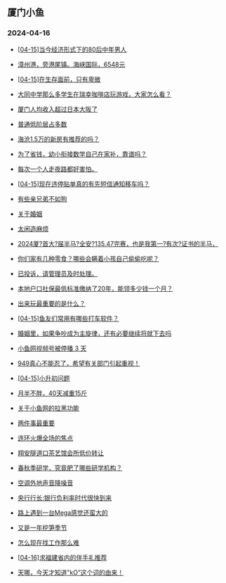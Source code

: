 ## 厦门小鱼 
### 2024-04-16

+ [[04-15]当今经济形式下的80后中年男人](http://bbs.xmfish.com/read-htm-tid-18176235.html)

+ [漳州港，旁港尾镇。海峡国际，6548元](http://bbs.xmfish.com/read-htm-tid-18176103.html)

+ [[04-15]在生存面前，只有卑微](http://bbs.xmfish.com/read-htm-tid-18176330.html)

+ [大同中学那么多学生在瑞幸咖啡店玩游戏，大家怎么看？](http://bbs.xmfish.com/read-htm-tid-18176405.html)

+ [厦门人均收入超过日本大阪了](http://bbs.xmfish.com/read-htm-tid-18176386.html)

+ [普通低阶层占多数](http://bbs.xmfish.com/read-htm-tid-18176254.html)

+ [海沧1.5万的新房有推荐的吗？](http://bbs.xmfish.com/read-htm-tid-18176433.html)

+ [为了省钱，幼小衔接数学自己在家补，靠谱吗？](http://bbs.xmfish.com/read-htm-tid-18176326.html)

+ [每次一个人走夜路都好害怕。](http://bbs.xmfish.com/read-htm-tid-18176461.html)

+ [[04-15]现在违停贴单真的有先短信通知移车吗？](http://bbs.xmfish.com/read-htm-tid-18176416.html)

+ [有些亲兄弟不如狗](http://bbs.xmfish.com/read-htm-tid-18176413.html)

+ [关于婚姻](http://bbs.xmfish.com/read-htm-tid-18176432.html)

+ [太闲造麻烦](http://bbs.xmfish.com/read-htm-tid-18176427.html)

+ [2024厦?首大?届半马?全安?135.47完赛，也是我第一?有次?证书的半马，](http://bbs.xmfish.com/read-htm-tid-18176361.html)

+ [你们家有几种零食？哪些会瞒着小孩自己偷偷吃呢？](http://bbs.xmfish.com/read-htm-tid-18176354.html)

+ [已投诉，请管理员及时处理。](http://bbs.xmfish.com/read-htm-tid-18176661.html)

+ [本地户口社保最低标准缴纳了20年，能领多少钱一个月？](http://bbs.xmfish.com/read-htm-tid-18176675.html)

+ [出来玩最重要的是什么？](http://bbs.xmfish.com/read-htm-tid-18176522.html)

+ [[04-15]鱼友们常用有哪些打车软件？](http://bbs.xmfish.com/read-htm-tid-18176540.html)

+ [婚姻里，如果争吵成为主旋律，还有必要继续将就下去吗](http://bbs.xmfish.com/read-htm-tid-18176699.html)

+ [小鱼网视频号被停播 3 天](http://bbs.xmfish.com/read-htm-tid-18176700.html)

+ [949真心不能忍了，希望有关部门引起重视！](http://bbs.xmfish.com/read-htm-tid-18176863.html)

+ [[04-15]小升初问题](http://bbs.xmfish.com/read-htm-tid-18176617.html)

+ [月半不胖，40天减重15斤](http://bbs.xmfish.com/read-htm-tid-18176693.html)

+ [关于小鱼网的拉黑功能](http://bbs.xmfish.com/read-htm-tid-18176642.html)

+ [两件事最重要](http://bbs.xmfish.com/read-htm-tid-18176724.html)

+ [连环火爆全场的焦点](http://bbs.xmfish.com/read-htm-tid-18176711.html)

+ [翔安隧道口茶艺馆会所低价转让](http://bbs.xmfish.com/read-htm-tid-18176730.html)

+ [春秋季研学，究竟肥了哪些研学机构？](http://bbs.xmfish.com/read-htm-tid-18176931.html)

+ [空调外地声音降噪音](http://bbs.xmfish.com/read-htm-tid-18176648.html)

+ [央行行长:银行负利率时代很快到来](http://bbs.xmfish.com/read-htm-tid-18176926.html)

+ [路上遇到一台Mega感觉还蛮大的](http://bbs.xmfish.com/read-htm-tid-18176927.html)

+ [又是一年挖笋季节](http://bbs.xmfish.com/read-htm-tid-18176784.html)

+ [怎么现在找工作那么难](http://bbs.xmfish.com/read-htm-tid-18177000.html)

+ [[04-16]求福建省内的伴手礼推荐](http://bbs.xmfish.com/read-htm-tid-18176883.html)

+ [天哪，今天才知道"kO”这个词的由来！](http://bbs.xmfish.com/read-htm-tid-18177001.html)

